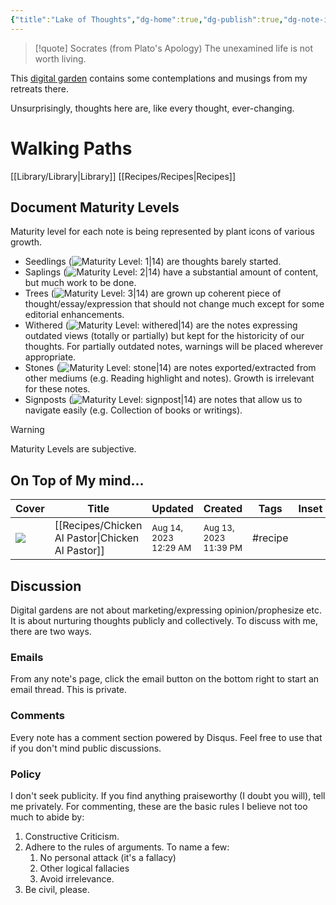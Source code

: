 ```yaml
---
{"title":"Lake of Thoughts","dg-home":true,"dg-publish":true,"dg-note-icon":"signpost","dg-pinned":true,"dg-hide-in-graph":true,"cssClasses":["cards","cards-cols-3","cards-cover","cards-cover-no-border","cards-title-hide-icons"],"dg-metatags":{"description":"Cduncan's Digital Garden","og:description":"Cduncan's Digital Garden"},"created":"","updated":"","permalink":"/entryway/","metatags":{"description":"Cduncan's Digital Garden","og:description":"Cduncan's Digital Garden"},"hideInGraph":true,"pinned":true,"contentClasses":"cards cards-cols-3 cards-cover cards-cover-no-border cards-title-hide-icons","tags":["gardenEntry","gardenEntry","gardenEntry"],"dgPassFrontmatter":true,"noteIcon":"signpost"}
---
```



> [!quote] Socrates (from Plato's Apology)
> The unexamined life is not worth living.

This [digital garden](https://cagrimmett.com/notes/2020/11/08/what-are-digital-gardens/) contains some contemplations and musings from my retreats there.

Unsurprisingly, thoughts here are, like every thought, ever-changing.

# Walking Paths

[[Library/Library\|Library]]
[[Recipes/Recipes\|Recipes]]
## Document Maturity Levels
Maturity level for each note is being represented by plant icons of various growth.

- Seedlings (![Maturity Level: 1|14](https://lakeofthoughts.codyduncan.net/img/tree-1.svg)) are thoughts barely started. 
- Saplings (![Maturity Level: 2|14](https://lakeofthoughts.codyduncan.net/img/tree-2.svg)) have a substantial amount of content, but much work to be done.
- Trees (![Maturity Level: 3|14](https://lakeofthoughts.codyduncan.net/img/tree-3.svg)) are grown up coherent piece of thought/essay/expression that should not change much except for some editorial enhancements.
-  Withered (![Maturity Level: withered|14](https://lakeofthoughts.codyduncan.net/img/withered.svg)) are the notes expressing outdated views (totally or partially) but kept for the historicity of our thoughts. For partially outdated notes, warnings will be placed wherever appropriate.
- Stones (![Maturity Level: stone|14](https://lakeofthoughts.codyduncan.net/img/stone.svg)) are notes exported/extracted from other mediums (e.g. Reading highlight and notes). Growth is irrelevant for these notes.
- Signposts (![Maturity Level: signpost|14](https://lakeofthoughts.codyduncan.net/img/signpost.svg)) are notes that allow us to navigate easily (e.g. Collection of books or writings).

> [!Warning] 
> Maturity Levels are subjective.


## On Top of My mind…
| Cover                                                                   | Title                 | Updated                                                              | Created                                                             | Tags    | Inset                           |
| ----------------------------------------------------------------------- | --------------------- | -------------------------------------------------------------------- | ------------------------------------------------------------------- | ------- | ------------------------------- |
| <img src='https://lakeofthoughts.codyduncan.net/img/2-cover-card.jpg'/> | [[Recipes/Chicken Al Pastor\|Chicken Al Pastor]] | <i icon-name=calendar-clock></i><small>Aug 14, 2023 12:29 AM</small> | <i icon-name=calendar-plus></i><small>Aug 13, 2023 11:39 PM</small> | #recipe | <img class=inset-cover src=''/> |

## Discussion
Digital gardens are not about marketing/expressing opinion/prophesize etc. It is about nurturing thoughts publicly and collectively. To discuss with me, there are two ways.

### Emails
From any note's page, click the email button on the bottom right to start an email thread. This is private.

### Comments
Every note has a comment section powered by Disqus. Feel free to use that if you don't mind public discussions.

### Policy
I don't seek publicity. If you find anything praiseworthy (I doubt you will), tell me privately. For commenting, these are the basic rules I believe not too much to abide by:
1. Constructive Criticism.
2. Adhere to the rules of arguments. To name a few:
    1. No personal attack (it's a fallacy)
    2. Other logical fallacies
    3. Avoid irrelevance.
3. Be civil, please.

